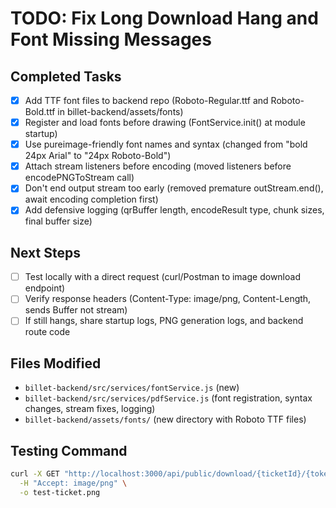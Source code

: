 # TODO: Fix Long Download Hang and Font Missing Messages

## Completed Tasks
- [x] Add TTF font files to backend repo (Roboto-Regular.ttf and Roboto-Bold.ttf in billet-backend/assets/fonts)
- [x] Register and load fonts before drawing (FontService.init() at module startup)
- [x] Use pureimage-friendly font names and syntax (changed from "bold 24px Arial" to "24px Roboto-Bold")
- [x] Attach stream listeners before encoding (moved listeners before encodePNGToStream call)
- [x] Don't end output stream too early (removed premature outStream.end(), await encoding completion first)
- [x] Add defensive logging (qrBuffer length, encodeResult type, chunk sizes, final buffer size)

## Next Steps
- [ ] Test locally with a direct request (curl/Postman to image download endpoint)
- [ ] Verify response headers (Content-Type: image/png, Content-Length, sends Buffer not stream)
- [ ] If still hangs, share startup logs, PNG generation logs, and backend route code

## Files Modified
- `billet-backend/src/services/fontService.js` (new)
- `billet-backend/src/services/pdfService.js` (font registration, syntax changes, stream fixes, logging)
- `billet-backend/assets/fonts/` (new directory with Roboto TTF files)

## Testing Command
```bash
curl -X GET "http://localhost:3000/api/public/download/{ticketId}/{token}" \
  -H "Accept: image/png" \
  -o test-ticket.png
